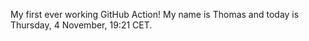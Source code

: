 My first ever working GitHub Action!
My name is Thomas and today is Thursday, 4 November, 19:21 CET. 
